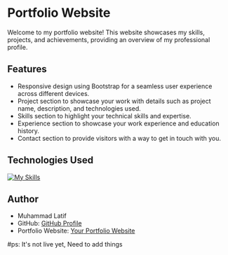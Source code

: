 # Portfolio Website

Welcome to my portfolio website! This website showcases my skills, projects, and achievements, providing an overview of my professional profile.


## Features

- Responsive design using Bootstrap for a seamless user experience across different devices.
- Project section to showcase your work with details such as project name, description, and technologies used.
- Skills section to highlight your technical skills and expertise.
- Experience section to showcase your work experience and education history.
- Contact section to provide visitors with a way to get in touch with you.

## Technologies Used
   [![My Skills](https://skillicons.dev/icons?i=html,css,bootstrap,js,react)](https://skillicons.dev)
   
## Author

- Muhammad Latif
- GitHub: [GitHub Profile](https://github.com/latif-muhammad)
- Portfolio Website: [Your Portfolio Website](https://latif-muhammad.me)

#ps: It's not live yet, Need to add things

